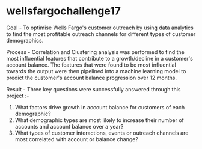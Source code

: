 # wellsfargochallenge17

Goal - To optimise Wells Fargo's customer outreach by using data analytics to find the most profitable outreach channels for different types of customer demographics. 

Process - Correlation and Clustering analysis was performed to find the most influential features that contribute to a growth/decline in a customer's account balance. The features that were found to be most influential towards the output were then pipelined into a machine learning model to predict the customer's account balance progression over 12 months.

Result - Three key questions were successfully answered through this project :-
1. What factors drive growth in account balance for customers of each demographic?
2. What demographic types are most likely to increase their number of accounts and account balance over a year?
3. What types of customer interactions, events or outreach channels are most correlated with account or balance change?
